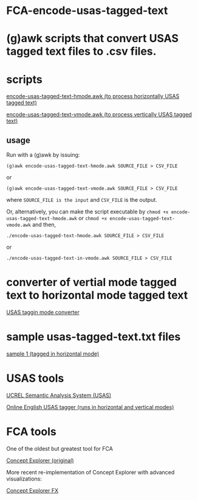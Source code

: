 # FCA-encode-usas-tagged-text

# (g)awk scripts that convert USAS tagged text files to .csv files.

# scripts

[encode-usas-tagged-text-hmode.awk (to process horizontally USAS tagged text)](encode-usas-tagged-text-hmode.awk)

[encode-usas-tagged-text-vmode.awk (to process vertically USAS tagged text)](encode-usas-tagged-text-vmode.awk)



## usage

Run with a (g)awk by issuing:

`(g)awk encode-usas-tagged-text-hmode.awk SOURCE_FILE > CSV_FILE`

or

`(g)awk encode-usas-tagged-text-vmode.awk SOURCE_FILE > CSV_FILE`

where `SOURCE_FILE is the input` and `CSV_FILE` is the output.

Or, alternatively, you can make the script executable by `chmod +x encode-usas-tagged-text-hmode.awk` or `chmod +x encode-usas-tagged-text-vmode.awk` and then,

`./encode-usas-tagged-text-hmode.awk SOURCE_FILE > CSV_FILE`

or

`./encode-usas-tagged-text-in-vmode.awk SOURCE_FILE > CSV_FILE`

# converter of vertial mode tagged text to horizontal mode tagged text

[USAS taggin mode converter](convert-usas-vertical-to-horizontal-tag.pl)

# sample usas-tagged-text.txt files

[sample 1 (tagged in horizontal mode)](usas-tagged-text-in-hmode-sample1.txt)


# USAS tools

[UCREL Semantic Analysis System (USAS)](https://ucrel.lancs.ac.uk/usas/)

[Online English USAS tagger (runs in horizontal and vertical modes)](http://ucrel-api.lancaster.ac.uk/usas/tagger.html)

# FCA tools

One of the oldest but greatest tool for FCA

[Concept Explorer (original)](http://conexp.sourceforge.net/)

More recent re-implementation of Concept Explorer with advanced visualizations:

[Concept Explorer FX](https://francesco-kriegel.github.io/conexp-fx/)

